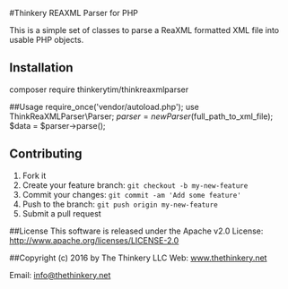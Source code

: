 #Thinkery REAXML Parser for PHP

This is a simple set of classes to parse a ReaXML formatted XML file into usable PHP objects.

## Installation
composer require thinkerytim/thinkreaxmlparser

##Usage
    require_once('vendor/autoload.php');
    use ThinkReaXMLParser\Parser;
    $parser = new Parser($full_path_to_xml_file);
    $data = $parser->parse();

## Contributing
1. Fork it
2. Create your feature branch: `git checkout -b my-new-feature`
3. Commit your changes: `git commit -am 'Add some feature'`
4. Push to the branch: `git push origin my-new-feature`
5. Submit a pull request

##License
This software is released under the Apache v2.0 License:
http://www.apache.org/licenses/LICENSE-2.0

##Copyright (c) 2016 by The Thinkery LLC
Web: www.thethinkery.net

Email: info@thethinkery.net